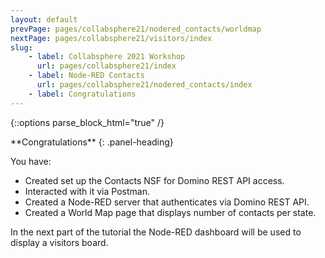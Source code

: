 ```yaml
---
layout: default
prevPage: pages/collabsphere21/nodered_contacts/worldmap
nextPage: pages/collabsphere21/visitors/index
slug:
    - label: Collabsphere 2021 Workshop
      url: pages/collabsphere21/index
    - label: Node-RED Contacts
      url: pages/collabsphere21/nodered_contacts/index
    - label: Congratulations
---
```


{::options parse_block_html="true" /}

<div class="panel panel-success">
**Congratulations**
{: .panel-heading}
<div class="panel-body">

You have:
- Created set up the Contacts NSF for Domino REST API access.
- Interacted with it via Postman.
- Created a Node-RED server that authenticates via Domino REST API.
- Created a World Map page that displays number of contacts per state.
</div>
</div>

In the next part of the tutorial the Node-RED dashboard will be used to display a visitors board.